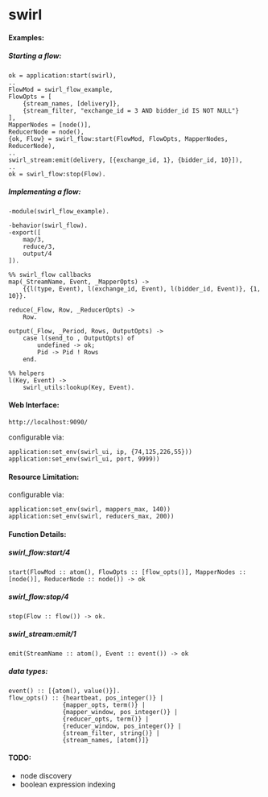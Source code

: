 swirl
=====
#### Examples: ####

##### Starting a flow: #####
    ok = application:start(swirl),
    ..
    FlowMod = swirl_flow_example,
    FlowOpts = [
        {stream_names, [delivery]},
        {stream_filter, "exchange_id = 3 AND bidder_id IS NOT NULL"}
    ],
    MapperNodes = [node()],
    ReducerNode = node(),
    {ok, Flow} = swirl_flow:start(FlowMod, FlowOpts, MapperNodes, ReducerNode),
    ..
    swirl_stream:emit(delivery, [{exchange_id, 1}, {bidder_id, 10}]),
    ..
    ok = swirl_flow:stop(Flow).

##### Implementing a flow: #####
    -module(swirl_flow_example).

    -behavior(swirl_flow).
    -export([
        map/3,
        reduce/3,
        output/4
    ]).

    %% swirl_flow callbacks
    map(_StreamName, Event, _MapperOpts) ->
        {{l(type, Event), l(exchange_id, Event), l(bidder_id, Event)}, {1, 10}}.

    reduce(_Flow, Row, _ReducerOpts) ->
        Row.

    output(_Flow, _Period, Rows, OutputOpts) ->
        case l(send_to , OutputOpts) of
            undefined -> ok;
            Pid -> Pid ! Rows
        end.

    %% helpers
    l(Key, Event) ->
        swirl_utils:lookup(Key, Event).

#### Web Interface: ####

    http://localhost:9090/

configurable via:

    application:set_env(swirl_ui, ip, {74,125,226,55}))
    application:set_env(swirl_ui, port, 9999))

#### Resource Limitation: ####

configurable via:

    application:set_env(swirl, mappers_max, 140))
    application:set_env(swirl, reducers_max, 200))

#### Function Details: ####

##### swirl_flow:start/4 ######

    start(FlowMod :: atom(), FlowOpts :: [flow_opts()], MapperNodes :: [node()], ReducerNode :: node()) -> ok

##### swirl_flow:stop/4 ######

    stop(Flow :: flow()) -> ok.

##### swirl_stream:emit/1 ######

    emit(StreamName :: atom(), Event :: event()) -> ok

##### data types: #####

    event() :: [{atom(), value()}].
    flow_opts() :: {heartbeat, pos_integer()} |
                   {mapper_opts, term()} |
                   {mapper_window, pos_integer()} |
                   {reducer_opts, term()} |
                   {reducer_window, pos_integer()} |
                   {stream_filter, string()} |
                   {stream_names, [atom()]}

#### TODO: ####
- node discovery
- boolean expression indexing
